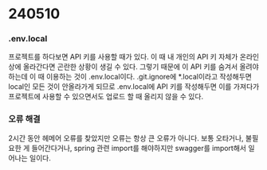 # 240510

### .env.local
프로젝트를 하다보면 API 키를 사용할 때가 있다. 이 때 내 개인의 API 키 자체가 온라인 상에 올라간다면 곤란한 상황이 생길 수 있다. 그렇기 때문에 이 API 키를 숨겨서 올려야 하는데 이 때 이용하는 것이 .env.local이다. .git.ignore에 *.local이라고 작성해두면 local인 모든 것이 안올라가게 되므로 .env.local에 API 키를 작성해두면 이를 가져다가 프로젝트에 사용할 수 있으면서도 업로드 할 때 올리지 않을 수 있다.

### 오류 해결
2시간 동안 헤메어 오류를 찾았지만 오류는 항상 큰 오류가 아니다. 보통 오타거나, 불필요한 게 들어간다거나, spring 관련 import를 해야하지만 swagger를 import해서 일어나는 일이다.